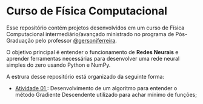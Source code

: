 # Curso de Física Computacional

Esse repositório contém projetos desenvolvidos em um curso de Física Computacional intermediário/avançado ministrado no programa de Pós-Graduação pelo professor [@gersonjferreira](https://github.com/gersonjferreira).

O objetivo principal é entender o funcionamento de **Redes Neurais** e aprender ferramentas necessárias para desenvolver uma rede neural simples do zero usando Python e NumPy.

A estrura desse repositório está organizado da seguinte forma:

* [Atividade 01 ](Curso-Fisica-Computacional/dAtividade-1/) : Desenvolvimento de um algoritmo para entender o método Gradiente Descendente utilizado para achar mínimo de funções;

